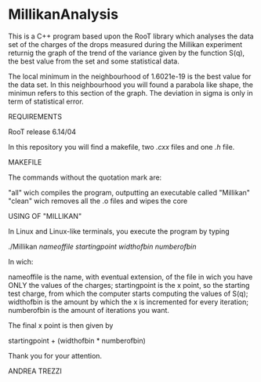 # MillikanAnalysis
This is a C++ program based upon the RooT library which analyses the data set of the charges of the drops measured during the Millikan experiment returnig the graph of the trend of the variance given by the function S(q), the best value from the set and some statistical data. 

The local minimum in the neighbourhood of 1.6021e-19 is the best value for the data set.
In this neighbourhood you will found a parabola like shape, the minimun refers to this section of the graph.
The deviation in sigma is only in term of statistical error.

REQUIREMENTS

RooT release 6.14/04

In this repository you wìll find a makefile, two *.cxx* files and one *.h* file.

MAKEFILE

The commands without the quotation mark are:

"all" wich compiles the program, outputting an executable called "Millikan"
"clean" wich removes all the .o files and wipes the core

USING OF "MILLIKAN"

In Linux and Linux-like terminals, you execute the program by typing

./Millikan *nameoffile* *startingpoint* *widthofbin* *numberofbin*

In wich:

nameoffile is the name, with eventual extension, of the file in wich you have ONLY the values of the charges;
startingpoint is the x point, so the starting test charge, from which the computer starts computing the values of S(q);
widthofbin is the amount by which the x is incremented for every iteration;
numberofbin is the amount of iterations you want.

The final x point is then given by 

startingpoint + (widthofbin * numberofbin)

Thank you for your attention.

ANDREA TREZZI
